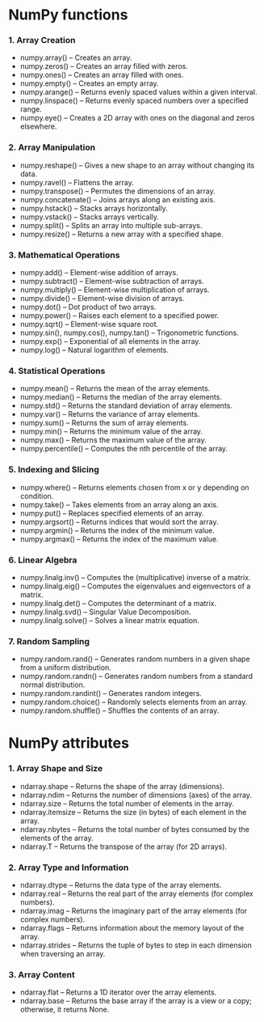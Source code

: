 # NumPy functions

### 1. Array Creation
* numpy.array() – Creates an array.
* numpy.zeros() – Creates an array filled with zeros.
* numpy.ones() – Creates an array filled with ones.
* numpy.empty() – Creates an empty array.
* numpy.arange() – Returns evenly spaced values within a given interval.
* numpy.linspace() – Returns evenly spaced numbers over a specified range.
* numpy.eye() – Creates a 2D array with ones on the diagonal and zeros elsewhere.
  
### 2. Array Manipulation
* numpy.reshape() – Gives a new shape to an array without changing its data.
* numpy.ravel() – Flattens the array.
* numpy.transpose() – Permutes the dimensions of an array.
* numpy.concatenate() – Joins arrays along an existing axis.
* numpy.hstack() – Stacks arrays horizontally.
* numpy.vstack() – Stacks arrays vertically.
* numpy.split() – Splits an array into multiple sub-arrays.
* numpy.resize() – Returns a new array with a specified shape.
  
### 3. Mathematical Operations
* numpy.add() – Element-wise addition of arrays.
* numpy.subtract() – Element-wise subtraction of arrays.
* numpy.multiply() – Element-wise multiplication of arrays.
* numpy.divide() – Element-wise division of arrays.
* numpy.dot() – Dot product of two arrays.
* numpy.power() – Raises each element to a specified power.
* numpy.sqrt() – Element-wise square root.
* numpy.sin(), numpy.cos(), numpy.tan() – Trigonometric functions.
* numpy.exp() – Exponential of all elements in the array.
* numpy.log() – Natural logarithm of elements.

### 4. Statistical Operations
* numpy.mean() – Returns the mean of the array elements.
* numpy.median() – Returns the median of the array elements.
* numpy.std() – Returns the standard deviation of array elements.
* numpy.var() – Returns the variance of array elements.
* numpy.sum() – Returns the sum of array elements.
* numpy.min() – Returns the minimum value of the array.
* numpy.max() – Returns the maximum value of the array.
* numpy.percentile() – Computes the nth percentile of the array.
  
### 5. Indexing and Slicing
* numpy.where() – Returns elements chosen from x or y depending on condition.
* numpy.take() – Takes elements from an array along an axis.
* numpy.put() – Replaces specified elements of an array.
* numpy.argsort() – Returns indices that would sort the array.
* numpy.argmin() – Returns the index of the minimum value.
* numpy.argmax() – Returns the index of the maximum value.
  
### 6. Linear Algebra
* numpy.linalg.inv() – Computes the (multiplicative) inverse of a matrix.
* numpy.linalg.eig() – Computes the eigenvalues and eigenvectors of a matrix.
* numpy.linalg.det() – Computes the determinant of a matrix.
* numpy.linalg.svd() – Singular Value Decomposition.
* numpy.linalg.solve() – Solves a linear matrix equation.

### 7. Random Sampling
* numpy.random.rand() – Generates random numbers in a given shape from a uniform distribution.
* numpy.random.randn() – Generates random numbers from a standard normal distribution.
* numpy.random.randint() – Generates random integers.
* numpy.random.choice() – Randomly selects elements from an array.
* numpy.random.shuffle() – Shuffles the contents of an array.

#  NumPy attributes

### 1. Array Shape and Size
* ndarray.shape – Returns the shape of the array (dimensions).
* ndarray.ndim – Returns the number of dimensions (axes) of the array.
* ndarray.size – Returns the total number of elements in the array.
* ndarray.itemsize – Returns the size (in bytes) of each element in the array.
* ndarray.nbytes – Returns the total number of bytes consumed by the elements of the array.
* ndarray.T – Returns the transpose of the array (for 2D arrays).

### 2. Array Type and Information
* ndarray.dtype – Returns the data type of the array elements.
* ndarray.real – Returns the real part of the array elements (for complex numbers).
* ndarray.imag – Returns the imaginary part of the array elements (for complex numbers).
* ndarray.flags – Returns information about the memory layout of the array.
* ndarray.strides – Returns the tuple of bytes to step in each dimension when traversing an array.

### 3. Array Content
* ndarray.flat – Returns a 1D iterator over the array elements.
* ndarray.base – Returns the base array if the array is a view or a copy; otherwise, it returns None.
